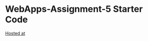 # WebApps-Assignment-5 Starter Code
<a href="https://github.com/44-563-WebApps-F21/webapps-s21-assignment-5-ajaykumarvemula.git"> Hosted at </a>
